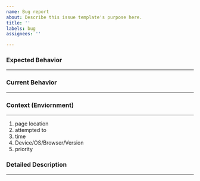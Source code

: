 ```yaml
---
name: Bug report
about: Describe this issue template's purpose here.
title: ''
labels: bug
assignees: ''

---
```


### Expected Behavior
---

### Current Behavior
---

### Context (Enviornment)
---
1. page location
2. attempted to
3. time
4. Device/OS/Browser/Version
5. priority

### Detailed Description
---
